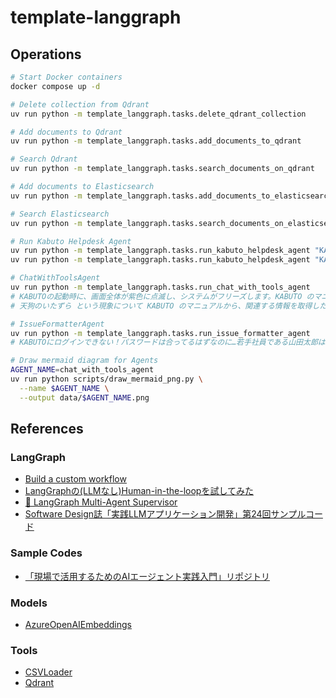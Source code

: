# template-langgraph

## Operations

```bash
# Start Docker containers
docker compose up -d

# Delete collection from Qdrant
uv run python -m template_langgraph.tasks.delete_qdrant_collection

# Add documents to Qdrant
uv run python -m template_langgraph.tasks.add_documents_to_qdrant

# Search Qdrant
uv run python -m template_langgraph.tasks.search_documents_on_qdrant

# Add documents to Elasticsearch
uv run python -m template_langgraph.tasks.add_documents_to_elasticsearch

# Search Elasticsearch
uv run python -m template_langgraph.tasks.search_documents_on_elasticsearch

# Run Kabuto Helpdesk Agent
uv run python -m template_langgraph.tasks.run_kabuto_helpdesk_agent "KABUTOの起動時に、画面全体が紫色に点滅し、システムがフリーズします。"
uv run python -m template_langgraph.tasks.run_kabuto_helpdesk_agent "KABUTOのマニュアルから禅モードに関する情報を教えて下さい"

# ChatWithToolsAgent
uv run python -m template_langgraph.tasks.run_chat_with_tools_agent
# KABUTOの起動時に、画面全体が紫色に点滅し、システムがフリーズします。KABUTO のマニュアルから、関連する情報を取得したり過去のシステムのトラブルシュート事例が蓄積されたデータベースから、関連する情報を取得して質問に答えてください
# 天狗のいたずら という現象について KABUTO のマニュアルから、関連する情報を取得したり過去のシステムのトラブルシュート事例が蓄積されたデータベースから、関連する情報を取得して質問に答えてください

# IssueFormatterAgent
uv run python -m template_langgraph.tasks.run_issue_formatter_agent
# KABUTOにログインできない！パスワードは合ってるはずなのに…若手社員である山田太郎は、Windows 11 を立ち上げ、日課のように自社の業務システムKABUTOのログイン画面を開きます。しかし、そこには、意味をなさない「虚無」という文字だけがただひっそりと表示されていたのです。これは質問でもあり不具合の報告でもあります。岡本太郎さんに本件調査依頼します。

# Draw mermaid diagram for Agents
AGENT_NAME=chat_with_tools_agent
uv run python scripts/draw_mermaid_png.py \
  --name $AGENT_NAME \
  --output data/$AGENT_NAME.png
```

## References

### LangGraph

- [Build a custom workflow](https://langchain-ai.github.io/langgraph/concepts/why-langgraph/)
- [LangGraphの(LLMなし)Human-in-the-loopを試してみた](https://qiita.com/te_yama/items/db38201af60dec76384d)
- [🤖 LangGraph Multi-Agent Supervisor](https://github.com/langchain-ai/langgraph-supervisor-py)
- [Software Design誌「実践LLMアプリケーション開発」第24回サンプルコード](https://github.com/mahm/softwaredesign-llm-application/tree/main/24)

### Sample Codes

- [「現場で活用するためのAIエージェント実践入門」リポジトリ](https://github.com/masamasa59/genai-agent-advanced-book)

### Models

- [AzureOpenAIEmbeddings](https://python.langchain.com/docs/integrations/text_embedding/azureopenai/)

### Tools

- [CSVLoader](https://python.langchain.com/docs/how_to/document_loader_csv/)
- [Qdrant](https://github.com/qdrant/qdrant)
